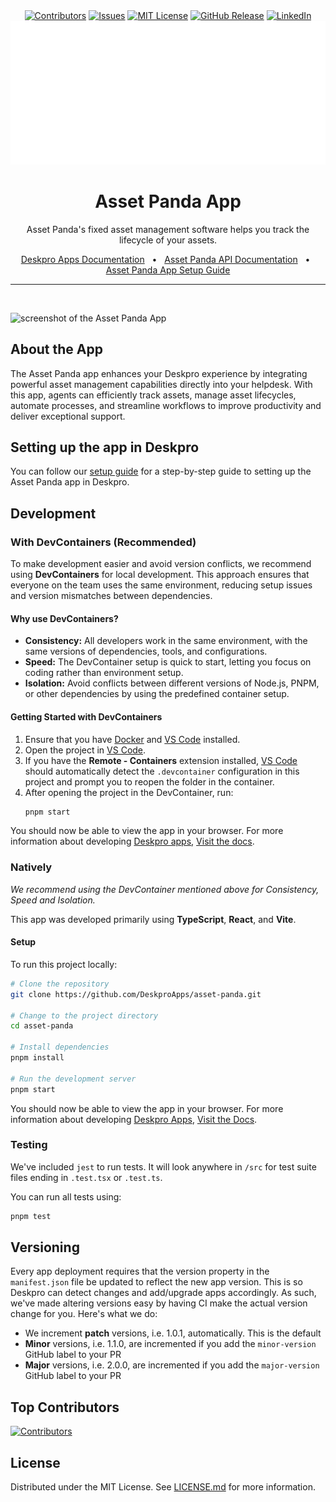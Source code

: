 <div align='center'>
  <a target='_blank' href=''><img src='https://img.shields.io/github/contributors/deskproapps/asset-panda.svg?style=for-the-badge' alt='Contributors' /></a>
  <a target='_blank' href='https://github.com/deskproapps/asset-panda/issues'><img src='https://img.shields.io/github/issues/deskproapps/asset-panda.svg?style=for-the-badge' alt='Issues' /></a>
  <a target='_blank' href='https://github.com/deskproapps/asset-panda/blob/master/LICENSE.md'><img src='https://img.shields.io/github/license/deskproapps/asset-panda.svg?style=for-the-badge' alt='MIT License' /></a>
  <a target='_blank' href='https://github.com/deskproapps/asset-panda/releases'><img src='https://img.shields.io/github/v/release/deskproapps/asset-panda?style=for-the-badge' alt='GitHub Release' /></a>
  <a target='_blank' href='https://www.linkedin.com/company/deskpro'><img src='https://img.shields.io/badge/-LinkedIn-black.svg?style=for-the-badge&logo=linkedin&colorB=555' alt='LinkedIn' /></a>
  <img src='readme.svg' />
</div>

<div align='center'>
  <h1>Asset Panda App</h1>
  <p>Asset Panda's fixed asset management software helps you track the lifecycle of your assets.</p>
  <a href='https://support.deskpro.com/ga/guides/developers/anatomy-of-an-app' target='_blank'>Deskpro Apps Documentation</a>
  <span>&nbsp;&nbsp;•&nbsp;&nbsp;</span>
  <a href='https://help.assetpanda.com/API.html' target='_blank'>Asset Panda API Documentation</a>
  <span>&nbsp;&nbsp;•&nbsp;&nbsp;</span>
  <a href='./SETUP.md' target='_blank'>Asset Panda App Setup Guide</a>
  <br />
  <hr />
  <br />
</div>

![screenshot of the Asset Panda App](./docs/readme/app-screenshot.png)

## **About the App**
The Asset Panda app enhances your Deskpro experience by integrating powerful asset management capabilities directly into your helpdesk. With this app, agents can efficiently track assets, manage asset lifecycles, automate processes, and streamline workflows to improve productivity and deliver exceptional support.

## **Setting up the app in Deskpro**
You can follow our [setup guide](./SETUP.md) for a step-by-step guide to setting up the Asset Panda app in Deskpro.

## Development

### With DevContainers (Recommended)
To make development easier and avoid version conflicts, we recommend using **DevContainers** for local development. This approach ensures that everyone on the team uses the same environment, reducing setup issues and version mismatches between dependencies.

#### Why use DevContainers?
- **Consistency:** All developers work in the same environment, with the same versions of dependencies, tools, and configurations.
- **Speed:** The DevContainer setup is quick to start, letting you focus on coding rather than environment setup.
- **Isolation:** Avoid conflicts between different versions of Node.js, PNPM, or other dependencies by using the predefined container setup.

#### Getting Started with DevContainers
1. Ensure that you have [Docker](https://www.docker.com/get-started) and [VS Code](https://code.visualstudio.com/) installed.
2. Open the project in [VS Code](https://code.visualstudio.com/).
3. If you have the **Remote - Containers** extension installed, [VS Code](https://code.visualstudio.com/) should automatically detect the `.devcontainer` configuration in this project and prompt you to reopen the folder in the container.
4. After opening the project in the DevContainer, run:
   ```bash
   pnpm start
   ```

You should now be able to view the app in your browser. For more information about developing [Deskpro apps](https://www.deskpro.com/apps), [Visit the docs](https://support.deskpro.com/ga/guides/developers/anatomy-of-an-app).

### Natively
_We recommend using the DevContainer mentioned above for Consistency, Speed and Isolation._

This app was developed primarily using **TypeScript**, **React**, and **Vite**.

#### Setup
To run this project locally:

 ```bash
# Clone the repository
git clone https://github.com/DeskproApps/asset-panda.git

# Change to the project directory
cd asset-panda

# Install dependencies
pnpm install

# Run the development server
pnpm start
```

You should now be able to view the app in your browser. For more information about developing [Deskpro Apps](https://www.deskpro.com/apps), [Visit the Docs](https://support.deskpro.com/ga/guides/developers/anatomy-of-an-app).

### Testing
We've included `jest` to run tests. It will look anywhere in `/src` for test suite files ending in `.test.tsx` or `.test.ts`.

You can run all tests using:

```bash
pnpm test
```

## Versioning
Every app deployment requires that the version property in the `manifest.json` file be updated to reflect the new app version. This is so Deskpro can detect changes and add/upgrade apps accordingly. As such, we've made altering versions easy by having CI make the actual version change for you. Here's what we do:

* We increment **patch** versions, i.e. 1.0.1, automatically. This is the default
* **Minor** versions, i.e. 1.1.0, are incremented if you add the `minor-version` GitHub label to your PR
* **Major** versions, i.e. 2.0.0, are incremented if you add the `major-version` GitHub label to your PR

## Top Contributors
[![Contributors](https://contrib.rocks/image?repo=deskproapps/asset-panda)](https://github.com/deskproapps/asset-panda/graphs/contributors)


## License
Distributed under the MIT License. See [LICENSE.md](LICENSE.md) for more information.